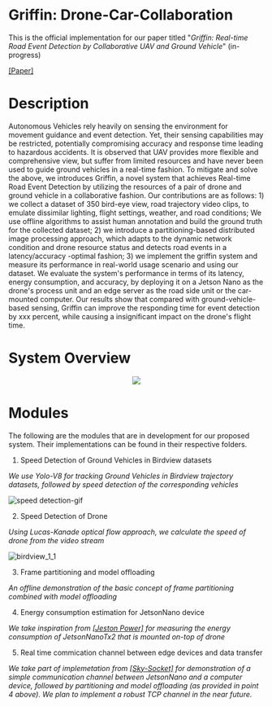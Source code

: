# Griffin: Drone-Car-Collaboration

This is the official implementation for our paper titled "_Griffin: Real-time Road Event Detection by Collaborative UAV and Ground Vehicle_" (in-progress)

[[Paper]](https://drive.google.com/file/d/1uCIxh5hbrb4kFi26-uINK4sL9AW1DUMA/view?usp=drive_link)

# Description

Autonomous Vehicles rely heavily on sensing the environment for movement guidance and event detection. Yet, their sensing capabilities may be restricted, potentially compromising accuracy and response time leading to hazardous accidents. It is observed that UAV provides more flexible and comprehensive view, but suffer from limited resources and have never been used to guide ground vehicles in a real-time fashion.  To mitigate and solve the above, we introduces Griffin, a novel system that achieves Real-time Road Event Detection by utilizing the resources of a pair of drone and ground vehicle in a collaborative fashion. Our contributions are as follows: 1) we collect a dataset of 350 bird-eye view, road trajectory video clips, to emulate dissimilar lighting, flight settings, weather, and road conditions; We use offline algorithms to assist human annotation and build the ground truth for the collected dataset; 2) we introduce a partitioning-based distributed image processing approach, which adapts to the dynamic network condition and drone resource status and detects road events in a latency/accuracy -optimal fashion; 3) we implement the griffin system and measure its performance in real-world usage scenario and using our dataset. We evaluate the system's performance in terms of its latency, energy consumption, and accuracy, by deploying it on a Jetson Nano as the drone's process unit and an edge server as the road side unit or the car-mounted computer. Our results show that compared with ground-vehicle-based sensing, Griffin can improve the responding time for event detection by xxx percent, while causing a insignificant impact on the drone's flight time.

# System Overview

<div align="center">
<img src="https://github.com/kiran-collab/Griffin-Drone-Car-Collaboration/assets/75129341/cdb370eb-bb3c-457e-adc1-40f5bf48aebf" >
</div>

# Modules

The following are the modules that are in development for our proposed system. Their implementations can be found in their respective folders.
1. Speed Detection of Ground Vehicles in Birdview datasets

_We use Yolo-V8 for tracking Ground Vehicles in Birdview trajectory datasets, followed by speed detection of the corresponding vehicles_

![speed detection-gif](https://github.com/kiran-collab/Griffin-Drone-Car-Collaboration/assets/75129341/d6309ca1-d67e-4f9a-9277-3020c0e3e1f0)

2. Speed Detection of Drone

_Using Lucas-Kanade optical flow approach, we calculate the speed of drone from the video stream_

![birdview_1_1](https://github.com/kiran-collab/Griffin-Drone-Car-Collaboration/assets/75129341/bcfaadd4-8b62-4e15-b247-051884be94e9)

3. Frame partitioning and model offloading

_An offline demonstration of the basic concept of frame partitioning combined with model offloading_

4. Energy consumption estimation for JetsonNano device

_We take inspiration from [[Jeston Power]](https://github.com/opendr-eu/jetson_power) for measuring the energy consumption of JetsonNanoTx2 that is mounted on-top of drone_

5. Real time commication channel between edge devices and data transfer

_We take part of implemetation from [[Sky-Socket]](https://github.com/JaySchall/Drone-Car-Collaboration) for demonstration of a simple communication channel between JetsonNano and a computer device, followed by partitioning and model offloading (as provided in point 4 above). We plan to implement a robust TCP channel in the near future._ 

